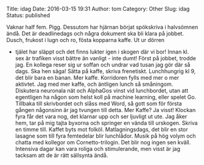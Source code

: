 Title: idag
Date: 2016-03-15 19:31
Author: tom
Category: Other
Slug: idag
Status: published

Vaknar half fem. Pigg. Dessutom har hjärnan börjat spökskriva i
halvsömnen ändå. Det är deadlinedags och några dokument ska bli klara på
jobbet. Dusch, frukost i lugn och ro, fösta kopparna kaffe. Ut ur dörren
- tjälet har släppt och det finns lukter igen i skogen där vi bor! Innan
kl. sex är trafiken visst bättre än vanligt - inte dumt! Först på
jobbet, trodde jag. En kollega reser sig ur soffan och undrar vad tusan
jag gör där så dags. Ska hen säga! Sätta på kaffe, skriva frenetiskt.
Lunchhungrig kl 9, det blir bara en banan. Mer kaffe. Korridoren fylls
med mer o mer aktivtet. Jag med mer kaffe, och äntligen lunch så
småningom. Diskutera neuronala nät och AlphaGos vinst vid lunchbordet,
utan att egentligen ha någon som helst koll på machine learning, eller
spelet Go. Tillbaka till skrivbordet och slåss med Word, så gott som för
första gången någonsinn är jag tvungen till detta. Mer Kaffe? Ja visst!
Klockan fyra får det vara nog, det klarnar upp och ser ljuvligt ut ute.
Jag åker hem, tar på mig tajta byxorna och springer en vända till
urskogen. Skriva en timme till. Kaffet byts mot folköl. Matlagningsdags,
det blir en stor lasagne som till fyra femtedelar blir lunchlådor. Musik
på hög volym och chatta med kollegor om Cornetto-trilogin. Det blir nog
ingen sen kväll.  
Intensiva dagar kan vara roliga och stimulerande, men visst är jag
tacksam att de är rätt sällsynta ändå.

